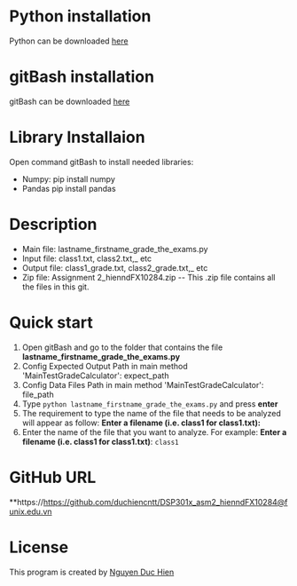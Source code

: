 # Python installation
Python can be downloaded [here](https://www.python.org/)

# gitBash installation
gitBash can be downloaded [here](https://gitforwindows.org/)

# Library Installaion
Open command gitBash to install needed libraries:
- Numpy: pip install numpy
- Pandas pip install pandas

# Description
- Main file: lastname_firstname_grade_the_exams.py
- Input file: class1.txt, class2.txt,_ etc
- Output file: class1_grade.txt, class2_grade.txt,_ etc
- Zip file: Assignment 2_hienndFX10284.zip -- This .zip file contains all the files in this git.

# Quick start
1. Open gitBash and go to the folder that contains the file **lastname_firstname_grade_the_exams.py**
2. Config Expected Output Path in main method 'MainTestGradeCalculator': expect_path 
3. Config Data Files Path in main method 'MainTestGradeCalculator': file_path
4. Type `python lastname_firstname_grade_the_exams.py` and press **enter**
5. The requirement to type the name of the file that needs to be analyzed will appear as follow: 
  **Enter a filename (i.e. class1 for class1.txt):**
6. Enter the name of the file that you want to analyze. 
  For example: **Enter a filename (i.e. class1 for class1.txt)**: `class1`

# GitHub URL
**https://https://github.com/duchiencntt/DSP301x_asm2_hienndFX10284@funix.edu.vn

# License
This program is created by [Nguyen Duc Hien](https://github.com/duchiencntt/)
